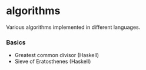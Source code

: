 algorithms
==========

Various algorithms implemented in different languages.

### Basics
* Greatest common divisor (Haskell)
* Sieve of Eratosthenes (Haskell)

